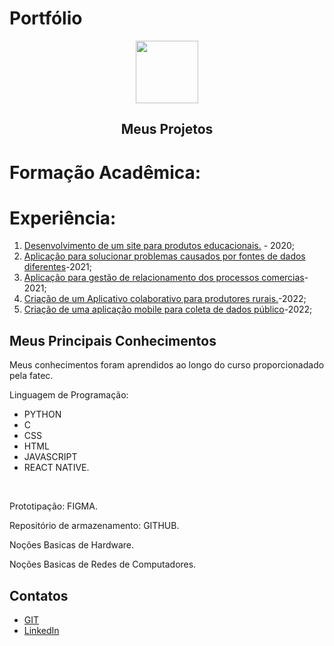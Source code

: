 # Portfólio 
<div align=center>
  <img src="https://i.imgur.com/kEh4Dqy.png" width=100 alt="" />
  <h2>Meus Projetos</h2>
    </div>

  # Formação Acadêmica:

  # Experiência:



1) [Desenvolvimento de um site para produtos educacionais.](https://github.com/Ritas2022/Portfolio/tree/main/Referencia/Projeto1) - 2020;
2) [Aplicação para solucionar problemas causados por fontes de dados diferentes](https://github.com/Ritas2022/Portfolio/tree/main/Referencia/Projeto2)-2021;
3) [Aplicação para gestão de relacionamento dos processos comercias](https://github.com/Ritas2022/Portfolio/tree/main/Referencia/Projeto3)-2021;
4) [Criação de um Aplicativo colaborativo para produtores rurais.](https://github.com/Ritas2022/Portfolio/tree/main/Referencia/Projeto4)-2022;
5) [Criação de uma aplicação mobile para coleta de dados público](https://github.com/Ritas2022/Portfolio/tree/main/Referencia/Projeto5)-2022;
  </div>

  ## Meus Principais Conhecimentos

  Meus conhecimentos foram aprendidos ao longo do curso proporcionadado pela fatec.<br>

  Linguagem de Programação: 
  * PYTHON
  * C
  * CSS
  * HTML
  * JAVASCRIPT
  * REACT NATIVE.
  <br>

  Prototipação: FIGMA.<br>

  Repositório de armazenamento: GITHUB. <br>

  Noções Basicas de Hardware.<br>

  Noções Basicas de Redes de Computadores.<br>





  ## Contatos
* [GIT](https://github.com/ritas2022)
* [LinkedIn](https://www.linkedin.com/in/rita-ferreira-894ba1200)


 